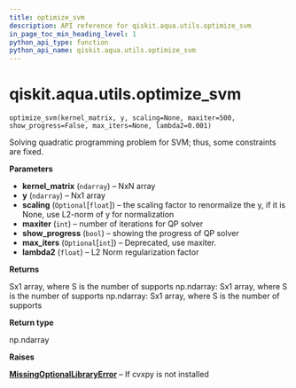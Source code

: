 ```yaml
---
title: optimize_svm
description: API reference for qiskit.aqua.utils.optimize_svm
in_page_toc_min_heading_level: 1
python_api_type: function
python_api_name: qiskit.aqua.utils.optimize_svm
---
```


# qiskit.aqua.utils.optimize\_svm

<span id="qiskit.aqua.utils.optimize_svm" />

`optimize_svm(kernel_matrix, y, scaling=None, maxiter=500, show_progress=False, max_iters=None, lambda2=0.001)`

Solving quadratic programming problem for SVM; thus, some constraints are fixed.

**Parameters**

*   **kernel\_matrix** (`ndarray`) – NxN array
*   **y** (`ndarray`) – Nx1 array
*   **scaling** (`Optional`\[`float`]) – the scaling factor to renormalize the y, if it is None, use L2-norm of y for normalization
*   **maxiter** (`int`) – number of iterations for QP solver
*   **show\_progress** (`bool`) – showing the progress of QP solver
*   **max\_iters** (`Optional`\[`int`]) – Deprecated, use maxiter.
*   **lambda2** (`float`) – L2 Norm regularization factor

**Returns**

Sx1 array, where S is the number of supports np.ndarray: Sx1 array, where S is the number of supports np.ndarray: Sx1 array, where S is the number of supports

**Return type**

np.ndarray

**Raises**

[**MissingOptionalLibraryError**](qiskit.aqua.MissingOptionalLibraryError "qiskit.aqua.MissingOptionalLibraryError") – If cvxpy is not installed

